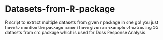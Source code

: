 # Datasets-from-R-package
R script to extract multiple datasets from given r package in one go!
you just have to mention the package name
i have given an example of extracting 35 datasets from drc package which is used for Doss Response Analysis
